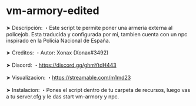 # vm-armory-edited
➤ Descripción:
・Este script te permite poner una armeria externa al policejob. Esta traducida y configurada por mi, tambien cuenta con un npc inspirado en la Policia Nacional de España.

➤ Creditos: 
・Autor: Xonax (Xonax#3492)

➤ Discord: 
・https://discord.gg/ghmYtdH443

➤ Visualizacion:
・https://streamable.com/m1md23

➤ Instalacion:
・Pones el script dentro de tu carpeta de recursos, luego vas a tu server.cfg y le das start vm-armory y npc.
